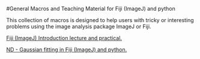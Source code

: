 #General Macros and Teaching Material for Fiji (ImageJ) and python

This collection of macros is designed to help users with tricky or interesting problems using the image analysis package ImageJ or Fiji.

[Fiji (ImageJ) Introduction lecture and practical.](https://github.com/dwaithe/generalMacros/tree/master/ImageJFIJIteaching "Fiji (ImageJ) Introduction lecture and practical.")

[ND - Gaussian fitting in Fiji (ImageJ) and python.](https://github.com/dwaithe/generalMacros/tree/master/gaussian_fitting "ND - Gaussian fitting in Fiji (ImageJ) and python.")
